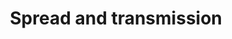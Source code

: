 ---
banner:
  content: 'You can set this component to ''display: true'' to show a banner at the
    top of the page.'
  display: false
  heading: This is a place to place urgent information
layout: category
name: spread-transmission
owner: CDC
questions:
- how-does-the-virus-spread
- what-is-community-spread
- if-i-have-recovered-will-i-be-immune
- can-someone-who-has-had-covid-19-spread-the-illness-to-others
- exposed-but-feel-fine
- exposed-but-negative-test-still-quarantine
- will-warm-weather-stop-the-outbreak-of-covid-19
- can-the-virus-that-causes-covid-19-be-spread-through-food
- can-i-get-covid-19-from-a-food-worker
- should-ill-food-workers-stay-home
- can-mosquitoes-spread-covid19
- can-i-donate-convalescent-plasma
- can-the-virus-be-transmitted-by-blood-transfusion
- can-sanitizing-tunnels-be-used-to-prevent-spread
- should-sidewalks-and-roads-be-disinfected-to-prevent-covid-19
- can-the-covid-19-virus-spread-through-sewerage-systems
- can-the-covid-19-virus-spread-through-drinking-water
- can-the-covid-19-virus-spread-through-pools-and-hot-tubs
- if-utility-issued-boil-water-advisory-can-i-use-tap-water-to-wash-hands
- is-the-covid-19-virus-found-in-feces
- should-wasterwater-workers-take-extra-precautions-to-protect-from-covid19
- additional-information-about-water-transmission-and-covid-19
- contact-tracer-asked-for-confidential-information
- is-5g-phone-technology-linked
redirect_from:
- /spread/
- /water-transmission/
- /protect-yourself/has-anyone-in-united-states-gotten-infected/
- /protect-yourself/how-many-cases-are-there-in-the-us/
title: Spread and transmission
---